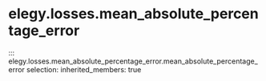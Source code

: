 
# elegy.losses.mean_absolute_percentage_error

::: elegy.losses.mean_absolute_percentage_error.mean_absolute_percentage_error
    selection:
        inherited_members: true